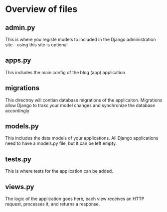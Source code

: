 # Overview of files

## admin.py

This is where you registe models to included in the Django administration site - using this site is optional

## apps.py

This includes the main config of the blog (app) application

## migrations 

This directroy will contian database migrations of the applicaiton. Migrations allow Django to trakc your model changes and synchronize the database accordingly

## models.py

This includes the data models of your applications. All Django applications need to have a models.py file, but it can be left empty.

## tests.py

This is where tests for the application can be added.

## views.py

The logic of the application goes here, each view receives an HTTP request, processes it, and returns a response.